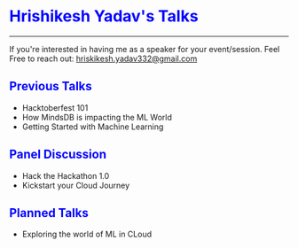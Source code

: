 # <span style="color: blue"> Hrishikesh Yadav's Talks </span>

---
If you're interested in having me as a speaker for your event/session. Feel Free to reach out: hriskikesh.yadav332@gmail.com

## <span style="color: blue"> Previous Talks </span>

- Hacktoberfest 101
- How MindsDB is impacting the ML World
- Getting Started with Machine Learning

## <span style="color: blue"> Panel Discussion </span>

- Hack the Hackathon 1.0
- Kickstart your Cloud Journey

## <span style="color: blue"> Planned Talks </span>

- Exploring the world of ML in CLoud
